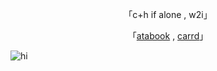 <div align="center">

「c+h if alone , w2i」

「[atabook](https://blueboy.atabook.org/) , [carrd](https://balancedboy.carrd.co/)」

</div>

![hi](https://cdn.discordapp.com/attachments/1295347065811107883/1385297143920726100/48564a0b9514363bab4b53a49fc9d7cc.jpg?ex=68558e00&is=68543c80&hm=de5cb8a276d800b9a29e100c8c45bb0c3e841bcd458abe4cfde37ffc7f2a03cd&)

